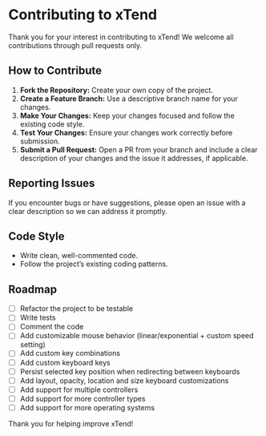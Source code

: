 # Contributing to xTend

Thank you for your interest in contributing to xTend! We welcome all contributions through pull requests only.

## How to Contribute

1. **Fork the Repository:** Create your own copy of the project.
2. **Create a Feature Branch:** Use a descriptive branch name for your changes.
3. **Make Your Changes:** Keep your changes focused and follow the existing code style.
4. **Test Your Changes:** Ensure your changes work correctly before submission.
5. **Submit a Pull Request:** Open a PR from your branch and include a clear description of your changes and the issue it addresses, if applicable.

## Reporting Issues

If you encounter bugs or have suggestions, please open an issue with a clear description so we can address it promptly.

## Code Style

- Write clean, well-commented code.
- Follow the project’s existing coding patterns.

## Roadmap

- [ ] Refactor the project to be testable
- [ ] Write tests
- [ ] Comment the code
- [ ] Add customizable mouse behavior (linear/exponential + custom speed setting)
- [ ] Add custom key combinations
- [ ] Add custom keyboard keys
- [ ] Persist selected key position when redirecting between keyboards
- [ ] Add layout, opacity, location and size keyboard customizations
- [ ] Add support for multiple controllers
- [ ] Add support for more controller types
- [ ] Add support for more operating systems

Thank you for helping improve xTend!
